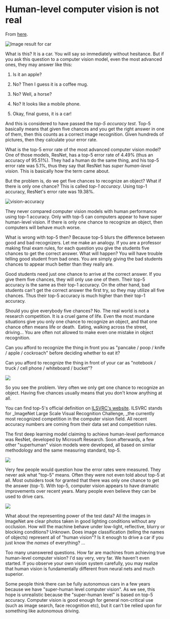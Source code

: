 # Human-level computer vision is not real

From [here](https://yinwang0.substack.com/p/human-level-computer-vision).

![](https://substackcdn.com/image/fetch/w_1456,c_limit,f_auto,q_auto:good,fl_progressive:steep/https%3A%2F%2Fbucketeer-e05bbc84-baa3-437e-9518-adb32be77984.s3.amazonaws.com%2Fpublic%2Fimages%2F0feae420-b914-442e-9ad6-68a1a0c2ba87_500x300.jpeg "Image result for car")

What is this? It is a car. You will say so immediately without hesitance. But if you ask this question to a computer vision model, even the most advanced ones, they may answer like this:

1.  Is it an apple?

2.  No? Then I guess it is a coffee mug.

3.  No? Well, a horse?

4.  No? It looks like a mobile phone.

5.  Okay, final guess, it is a car!

<span>And this is considered to have passed the </span>_top-5 accuracy test_<span>. Top-5 basically means that given five chances and you get the right answer in one of them, then this counts as a correct image recognition. Given hundreds of pictures, then they calculate your error rate.</span>

<span>What is the top-5 error rate of the most advanced computer vision model? One of those models, ResNet, has a top-5 error rate of 4.49% (thus an accuracy of 95.51%). They had a human do the same thing, and his top-5 error rate was 5.1%, thus they say that ResNet has </span>_super human-level vision._ <span>This is basically how the term came about.</span>

<span>But the problem is, do we get five chances to recognize an object? What if there is only one chance? This is called</span> _top-1 accuracy_<span>. Using top-1 accuracy, ResNet's error rate was 19.38%.</span>

![](https://substackcdn.com/image/fetch/w_1456,c_limit,f_auto,q_auto:good,fl_progressive:steep/https%3A%2F%2Fbucketeer-e05bbc84-baa3-437e-9518-adb32be77984.s3.amazonaws.com%2Fpublic%2Fimages%2Fb65ffae7-4114-4eb0-adad-bf0f00eddf5b_800x585.jpeg "vision-accuracy")

They never compared computer vision models with human performance using top-1 accuracy. Only with top-5 can computers appear to have super human-level vision. If there is only one chance to recognize an object, then computers will behave much worse.

What is wrong with top-5 then? Because top-5 blurs the difference between good and bad recognizers. Let me make an analogy. If you are a professor making final exam rules, for each question you give the students five chances to get the correct answer. What will happen? You will have trouble telling good student from bad ones. You are simply giving the bad students chances to appear much better than they really are.

Good students need just one chance to arrive at the correct answer. If you give them five chances, they will only use one of them. Their top-5 accuracy is the same as their top-1 accuracy. On the other hand, bad students can't get the correct answer the first try, so they may utilize all five chances. Thus their top-5 accuracy is much higher than their top-1 accuracy.

Should you give everybody five chances? No. The real world is not a research competition. It is a cruel game of life. Even the most mundane situations give you only one chance to recognize an object, and that one chance often means life or death.  Eating, walking across the street, driving... You are often not allowed to make even one mistake in object recognition.

Can you afford to recognize the thing in front you as "pancake / poop / knife / apple / cockroach" before deciding whether to eat it?

Can you afford to recognize the thing in front of your car as "notebook / truck / cell phone / whiteboard / bucket"?

![](https://substackcdn.com/image/fetch/w_1456,c_limit,f_auto,q_auto:good,fl_progressive:steep/https%3A%2F%2Fbucketeer-e05bbc84-baa3-437e-9518-adb32be77984.s3.amazonaws.com%2Fpublic%2Fimages%2Fb7498b87-973d-47c4-ad8f-7f42c95667a3_800x404.jpeg)

So you see the problem. Very often we only get one chance to recognize an object. Having five chances usually means that you don't know anything at all.

<span>You can find top-5's official definition on</span> [ILSVRC's website](http://image-net.org/challenges/LSVRC/2015/)<span>. ILSVRC stands for</span> _ImageNet Large Scale Visual Recognition Challenge, _<span>the currently most recognized competition in the computer vision field. All recent accuracy numbers are coming from their data set and competition rules.</span>

The first deep learning model claiming to achieve human-level performance was ResNet, developed by Microsoft Research. Soon afterwards, a few other "superhuman" vision models were developed, all based on similar methodology and the same measuring standard, top-5.

![](https://substackcdn.com/image/fetch/w_1456,c_limit,f_auto,q_auto:good,fl_progressive:steep/https%3A%2F%2Fbucketeer-e05bbc84-baa3-437e-9518-adb32be77984.s3.amazonaws.com%2Fpublic%2Fimages%2Fa9f20667-5c40-4019-958d-541e786c3f93_300x147.jpeg)

Very few people would question how the error rates were measured. They never ask what "top-5" means. Often they were not even told about top-5 at all. Most outsiders took for granted that there was only one chance to get the answer (top-1). With top-5, computer vision appears to have dramatic improvements over recent years. Many people even believe they can be used to drive cars.

![](https://substackcdn.com/image/fetch/w_1456,c_limit,f_auto,q_auto:good,fl_progressive:steep/https%3A%2F%2Fbucketeer-e05bbc84-baa3-437e-9518-adb32be77984.s3.amazonaws.com%2Fpublic%2Fimages%2F14fe86f1-1755-4b96-8cfe-023923c8b844_800x647.jpeg)

<span>What about the representing power of the test data? All the images in ImageNet are clear photos taken in good lighting conditions without any occlusion. How will the machine behave under low-light, reflective, blurry or blocking conditions? Unknown. Does image classification (telling the names of objects) represent all of "human vision"? Is it enough to drive a car if you just know the</span> _names_ <span>of everything? ...</span>

Too many unanswered questions. How far are machines from achieving true human-level computer vision? I'd say very, very far. We haven't even started. If you observe your own vision system carefully, you may realize that human vision is fundamentally different from neural nets and much superior.

Some people think there can be fully autonomous cars in a few years because we have "super-human level computer vision". As we see, this hope is unrealistic because the "super-human level" is based on top-5 accuracy. Computer vision is good enough for general non-critical use (such as image search, face recognition etc), but it can't be relied upon for something like autonomous driving.
